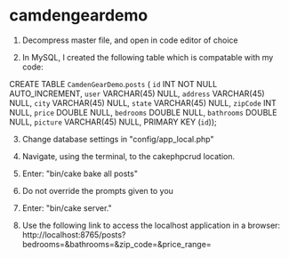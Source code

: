 # camdengeardemo

1. Decompress master file, and open in code editor of choice

2. In MySQL, I created the following table which is compatable with my code:

CREATE TABLE `CamdenGearDemo`.`posts` (
  `id` INT NOT NULL AUTO_INCREMENT,
  `user` VARCHAR(45) NULL,
  `address` VARCHAR(45) NULL,
  `city` VARCHAR(45) NULL,
  `state` VARCHAR(45) NULL,
  `zipCode` INT NULL,
  `price` DOUBLE NULL,
  `bedrooms` DOUBLE NULL,
  `bathrooms` DOUBLE NULL,
  `picture` VARCHAR(45) NULL,
  PRIMARY KEY (`id`));


3. Change database settings in "config/app_local.php"
   
4. Navigate, using the terminal, to the cakephpcrud location.
  
5. Enter: "bin/cake bake all posts"

6. Do not override the prompts given to you

7. Enter: "bin/cake server."

8. Use the following link to access the localhost application in a browser: http://localhost:8765/posts?bedrooms=&bathrooms=&zip_code=&price_range=


  
